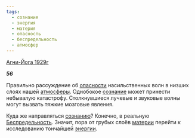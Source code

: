 ```yaml
---
tags:
  - сознание
  - энергия
  - материя
  - опасность
  - беспредельность
  - атмосфер
---
```

[Агни-Йога 1929г](https://127.0.0.1:4002/agni/1929)

___56___

Правильно рассуждение об [опасности](../../../tags/#опасность) насильственных волн в низших слоях нашей [атмосферы](../../../tags/#атмосфер). Однобокое [сознание](../../../tags/#сознание) может принести небывалую катастрофу. Столкнувшиеся лучевые и звуковые волны могут вызвать тяжкие мозговые явления.   

Куда же направляться [сознанию](../../../tags/#сознание)? Конечно, в реальную [Беспредельность](../../../tags/#беспредельность). Значит, пора от грубых слоёв [материи](../../../tags/#материя) перейти к исследованию тончайшей [энергии](../../../tags/#энергия).